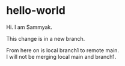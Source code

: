 # hello-world

Hi. I am Sammyak.

This change is in a new branch.

From here on is local branch1 to remote main. <br>
I will not be merging local main and branch1.